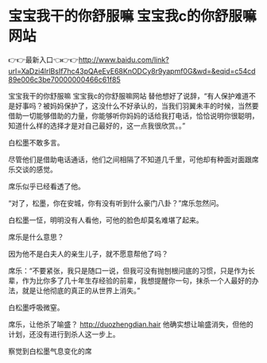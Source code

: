# 宝宝我干的你舒服嘛 宝宝我c的你舒服嘛网站

👉👉最新入口👈👉👉http://www.baidu.com/link?url=XaDzi4lrlBsIf7hc43pQAeEvE68KnODCy8r9yapmf0G&wd=&eqid=c54cd89e006c3be70000000466c61f85

宝宝我干的你舒服嘛 宝宝我c的你舒服嘛网站
替他想好了说辞，“有人保护难道不是好事吗？被妈妈保护了，这没什么不好承认的，当我们羽翼未丰的时候，当然要借助一切能够借助的力量，你能够听你妈妈的话给我打电话，恰恰说明你很聪明，知道什么样的选择才是对自己最好的，这一点我很欣赏。。”

白松墨不敢多言。

尽管他们是借助电话通话，他们之间相隔了不知道几千里，可他却有种面对面跟席乐交谈的感觉。

席乐似乎已经看透了他。

“对了，松墨，你在安城，你有没有听到什么豪门八卦？”席乐忽然问。

白松墨一怔，明明没有人看他，可他的脸色却莫名难堪了起来。

席乐是什么意思？

因为他不是白夫人的亲生儿子，就不愿意帮他了吗？

席乐：“不要紧张，我只是随口一说，但我可没有抛刨根问底的习惯，只是作为长辈，作为比你多了几十年生存经验的前辈，我想提醒你一句，抹杀一个人最好的办法，就是让他彻底的真正的从世界上消失。”

白松墨呼吸微窒。

席乐，让他杀了喻盛？
http://duozhengdian.hair
他确实想让喻盛消失，但他的计划，还没有进行到杀人这一步上。

察觉到白松墨气息变化的席
